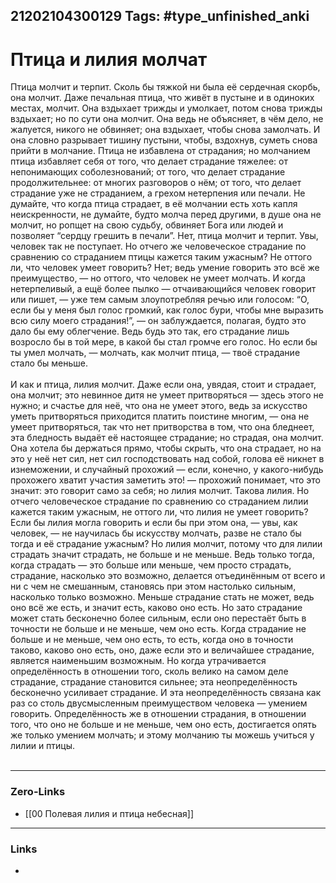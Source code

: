 21202104300129
Tags: #type_unfinished_anki
---
# Птица и лилия молчат

Птица молчит и терпит. Сколь бы тяжкой ни была её сердечная скорбь, она молчит. Даже печальная птица, что живёт в пустыне и в одиноких местах, молчит. Она вздыхает трижды и умолкает, потом снова трижды вздыхает; но по сути она молчит. Она ведь не объясняет, в чём дело, не жалуется, никого не обвиняет; она вздыхает, чтобы снова замолчать. И она словно разрывает тишину пустыни, чтобы, вздохнув, суметь снова прийти в молчание. Птица не избавлена от страдания; но молчанием птица избавляет себя от того, что делает страдание тяжелее: от непонимающих соболезнований; от того, что делает страдание продолжительнее: от многих разговоров о нём; от того, что делает страдание уже не страданием, а грехом нетерпения или печали. Не думайте, что когда птица страдает, в её молчании есть хоть капля неискренности, не думайте, будто молча перед другими, в душе она не молчит, но ропщет на свою судьбу, обвиняет Бога или людей и позволяет “сердцу грешить в печали”. Нет, птица молчит и терпит. Увы, человек так не поступает. Но отчего же человеческое страдание по сравнению со страданием птицы кажется таким ужасным? Не оттого ли, что человек умеет говорить? Нет; ведь умение говорить это всё же преимущество, — но оттого, что человек не умеет молчать. И когда нетерпеливый, а ещё более пылко — отчаивающийся человек говорит или пишет, — уже тем самым злоупотребляя речью или голосом: “О, если бы у меня был голос громкий, как голос бури, чтобы мне выразить всю силу моего страдания!”, — он заблуждается, полагая, будто это дало бы ему облегчение. Ведь будь это так, его страдание лишь возросло бы в той мере, в какой бы стал громче его голос. Но если бы ты умел молчать, — молчать, как молчит птица, — твоё страдание стало бы меньше.<br><br>И как и птица, лилия молчит. Даже если она, увядая, стоит и страдает, она молчит; это невинное дитя не умеет притворяться — здесь этого не нужно; и счастье для неё, что она не умеет этого, ведь за искусство уметь притворяться приходится платить поистине многим, — она не умеет притворяться, так что нет притворства в том, что она бледнеет, эта бледность выдаёт её настоящее страдание; но страдая, она молчит. Она хотела бы держаться прямо, чтобы скрыть, что она страдает, но на это у неё нет сил, нет сил господствовать над собой, голова её никнет в изнеможении, и случайный прохожий — если, конечно, у какого-нибудь прохожего хватит участия заметить это! — прохожий понимает, что это значит: это говорит само за себя; но лилия молчит. Такова лилия. Но отчего человеческое страдание по сравнению со страданием лилии кажется таким ужасным, не оттого ли, что лилия не умеет говорить? Если бы лилия могла говорить и если бы при этом она, — увы, как человек, — не научилась бы искусству молчать, разве не стало бы тогда и её страдание ужасным? Но лилия молчит, потому что для лилии страдать значит страдать, не больше и не меньше. Ведь только тогда, когда страдать — это больше или меньше, чем просто страдать, страдание, насколько это возможно, делается отъединённым от всего и ни с чем не смешанным, становясь при этом настолько сильным, насколько только возможно. Меньше страдание стать не может, ведь оно всё же есть, и значит есть, каково оно есть. Но зато страдание может стать бесконечно более сильным, если оно перестаёт быть в точности не больше и не меньше, чем оно есть. Когда страдание не больше и не меньше, чем оно есть, то есть, когда оно в точности таково, каково оно есть, оно, даже если это и величайшее страдание, является наименьшим возможным. Но когда утрачивается определённость в отношении того, сколь велико на самом деле страдание, страдание становится сильнее; эта неопределённость бесконечно усиливает страдание. И эта неопределённость связана как раз со столь двусмысленным преимуществом человека — умением говорить. Определённость же в отношении страдания, в отношении того, что оно не больше и не меньше, чем оно есть, достигается опять же только умением молчать; и этому молчанию ты можешь учиться у лилии и птицы.<br><br>

---
### Zero-Links
- [[00 Полевая лилия и птица небесная]]
---
### Links
-